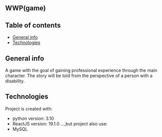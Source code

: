 ## WWP(game)

## Table of contents
* [General info](#general-info)
* [Technologies](#technologies)

## General info
A game with the goal of gaining professional experience through the main character. 
The story will be told from the perspective of a person with a disability.
	
## Technologies
Project is created with:
* python version: 3.10
* ReactJS version: 19.1.0
...,but project also use:
* MySQL